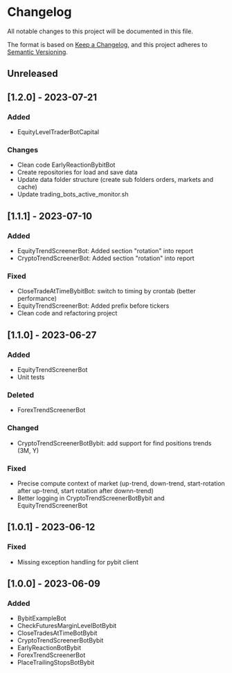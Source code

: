 # Changelog

All notable changes to this project will be documented in this file.

The format is based on [Keep a Changelog](https://keepachangelog.com/en/1.0.0/), and this project adheres to [Semantic Versioning](https://semver.org/spec/v2.0.0.html).

## Unreleased

## [1.2.0] - 2023-07-21
### Added
- EquityLevelTraderBotCapital

### Changes
- Clean code EarlyReactionBybitBot
- Create repositories for load and save data
- Update data folder structure (create sub folders orders, markets and cache)
- Update trading_bots_active_monitor.sh

## [1.1.1] - 2023-07-10
### Added
- EquityTrendScreenerBot: Added section "rotation" into report
- CryptoTrendScreenerBot: Added section "rotation" into report

### Fixed
- CloseTradeAtTimeBybitBot: switch to timing by crontab (better performance)
- EquityTrendScreenerBot: Added prefix before tickers
- Clean code and refactoring project


## [1.1.0] - 2023-06-27
### Added
- EquityTrendScreenerBot
- Unit tests

### Deleted
- ForexTrendScreenerBot

### Changed
- CryptoTrendScreenerBotBybit: add support for find positions trends (3M, Y)

### Fixed
- Precise compute context of market (up-trend, down-trend, start-rotation after up-trend, start rotation after downn-trend)
- Better logging in CryptoTrendScreenerBotBybit and EquityTrendScreenerBot

## [1.0.1] - 2023-06-12
### Fixed
- Missing exception handling for pybit client

## [1.0.0] - 2023-06-09
### Added
- BybitExampleBot
- CheckFuturesMarginLevelBotBybit
- CloseTradesAtTimeBotBybit
- CryptoTrendScreenerBotBybit
- EarlyReactionBotBybit
- ForexTrendScreenerBot
- PlaceTrailingStopsBotBybit
